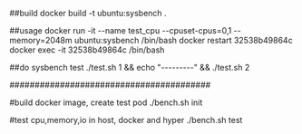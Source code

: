 ##build
docker build -t ubuntu:sysbench .

##usage
docker run -it --name test_cpu --cpuset-cpus=0,1 --memory=2048m ubuntu:sysbench /bin/bash
docker restart 32538b49864c
docker exec -it 32538b49864c /bin/bash

##do sysbench test
 ./test.sh 1 && echo "---------" &&  ./test.sh 2

########################################

#build docker image, create test pod
./bench.sh init

#test cpu,memory,io in host, docker and hyper
./bench.sh test